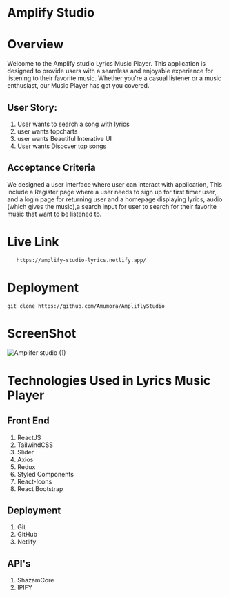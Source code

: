 # Amplify Studio
# Overview
Welcome to the Amplify studio Lyrics Music Player. This application is designed to provide users with a seamless and enjoyable experience for listening to their favorite music. Whether you're a casual listener or a music enthusiast, our Music Player has got you covered.
## User Story:
 1. User wants to search a song with lyrics
 2. user wants topcharts
 3. user wants Beautiful Interative UI
 4. User wants Disocver top songs
 ## Acceptance Criteria
 We designed a user interface where user can interact with application, This include a Register page where a user needs to sign up for first timer user, and a login page for returning user and a homepage displaying lyrics, audio (which gives the music),a search input for user to search for their favorite music that want to be listened to.
# Live Link
```
   https://amplify-studio-lyrics.netlify.app/
```
# Deployment
```
git clone https://github.com/Amumora/AmpliflyStudio
```
# ScreenShot
![Amplifer studio (1)](https://github.com/Amumora/AmpliflyStudio/assets/144748204/371a7a1c-64f6-41c8-95d5-79626fe58caf)

# Technologies Used in Lyrics Music Player
 ## Front End
 1. ReactJS
 2. TailwindCSS
 3. Slider
 4. Axios
 5. Redux
 6. Styled Components
 7. React-Icons
 8. React Bootstrap
## Deployment
 1.  Git
 2.  GitHub
 3.  Netlify
## API's
1. ShazamCore
2. IPIFY



